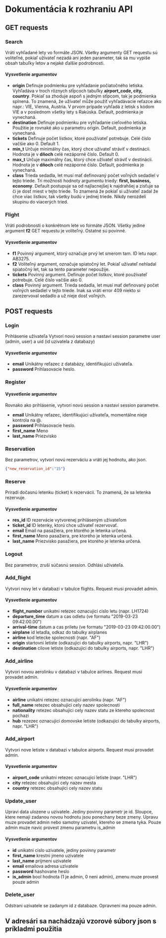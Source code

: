 # Dokumentácia k rozhraniu API

## GET requests
### Search
Vráti vyhľadané lety vo formáte JSON.
Všetky argumenty GET requestu sú voliteľné, pokiaľ užívateľ nezadá ani jeden parameter, tak sa mu vypíše obsah tabuľky letov a nejaké ďalšie podrobnosti.
#### Vysvetlenie argumentov
- **origin** Definuje podmienku pre vyhľadanie počiatočného letiska. Vyhľadáva v troch rôznych stĺpcoch tabuľky **airport_code, city, country**. Pokiaľ sa zhoduje aspoň s jedným stĺpcom, tak je podmienka splnená. To znamená, že užívateľ může použiť vyhľadávacie reťazce ako napr.: VIE, Vienna, Austria. V prvom prípade vyhľadá z letisk s kódom VIE a v poslednom všetky lety s Rakúska. Default, podmienka je vynechaná.
- **destination** Definuje podmienku pre vyhľadanie cieľového letiska. Použitie je rovnaké ako u parametru origin. Default, podmienka je vynechaná.
- **tickets** Definuje počet lístkov, ktoré používateľ potrebuje. Celé číslo vačšie ako 0. Default 1.
- **min_t** Určuje minimálny čas, ktorý chce užívateľ stráviť v destinácii. Hodnota je v **dňoch** celé nezáporné číslo. Default 0.
- **max_t** Určuje maximálny čas, ktorý chce užívateľ stráviť v destinácii. Hodnota je v **dňoch** celé nezáporné číslo. Default, podmienka je vynechaná.
- **class** Trieda sedadla, let musí mať definovaný počet voľných sedadiel v tejto triede. Tri
možnosti hodnoty argumentu triedy: **first, business, economy**. Default postupuje sa od najlacnejšej k najdrahšej a zisťuje sa či je dosť miest v tejto triede. To znamená že pokiaľ si užívateľ zadal že chce viac lístkov, tak všetky budú v jednej triede. Nikdy nerozdelí skupinu do viacerých tried.


### Flight
Vráti podrobnosti o konkrétnom lete vo formáte JSON.
Všetky jedine argument **f2** GET requestu je voliteľný. Ostatné sú povinné.
#### Vysvetlenie argumentov
- **f1** Povinný argument, ktorý označuje prvý let smerom tam. ID letu napr. AB3275.
- **f2** Voliteľný argument, označuje spiatočný let. Pokiaľ užívateľ nehladal spiatočný let, tak sa tento parameter nepoužije.
- **tickets** Povinný argument. Definuje počet lístkov, ktoré používateľ potrebuje. Celé číslo vačšie ako 0.
- **class** Povinný argument. Trieda sedadla, let musí mať definovaný počet voľných sedadiel v tejto triede. Inak sa vráti error 409 niekto si zarezervoval sedadlo a už nieje dosť voľných.

## POST requests
### Login
Prihlásenie užívateľa
Vytvorí novú session a nastaví session parametre user (admin, user) a uid (id uzivatela z databazy)
#### Vysvetlenie argumentov
- **email** Unikátny reťazec z databázy, identifikujúci užívateľa.
- **password** Prihlasovacie heslo.
### Register
#### Vysvetlenie argumentov
Rovnako ako prihlásenie, vytvorí novú session a nastaví session parametre.
- **email** Unikátny reťazec, identifikujúci užívateľa, momentálne nieje kontrola na @.
- **password** Prihlasovacie heslo.
- **first_name** Meno
- **last_name** Priezvisko
### Reservation
Bez parametrov, vytvorí novú rezerváciu a vráti jej hodnotu, ako json. 
```json
{"new_reservation_id":"15"}
```
### Reserve
Priradí dočasnú letenku (ticket) k rezervácii. To znamená, že sa letenka rezervuje.
#### Vysvetlenie argumentov
- **res_id** ID rezervácie vytvorenej prihláseným užívateľom
- **ticket_id** ID letenky, ktorú chce užívateľ rezervovať.
- **email** Email na pasažiera, pre ktorého je letenka určená.
- **first_name** Meno pasažiera, pre ktorého je letenka určená.
- **last_name** Priezvisko pasažiera, pre ktorého je letenka určená.
### Logout
Bez parametrov, zruší súčasnú session. Odhlási užívateľa.
### Add_flight
Vytvori novy let v databazi v tabulce flights. Request musi provadet admin.
#### Vysvetlenie argumentov
- **flight_number** unikatni retezec oznacujici cislo letu (napr. LH1724)
- **departure_time** datum a cas odletu (ve formatu "2019-03-23 09:42:00.00")
- **arrival-time** datum a cas priletu (ve formatu "2019-03-23 09:42:00.00")
- **airplane** id letadla, odkaz do tabulky airplanes
- **airline** kod letecke spolecnosti (napr. "AF")
- **origin** startovni letiste (odkazujici do tabulky airports, napr. "LHR")
- **destination** cilove letiste (odkazujici do tabulky airports, napr. "LHR")
### Add_airline
Vytvori novou aerolinku v databazi v tabulce airlines. Request musi provadet admin.
#### Vysvetlenie argumentov
- **airline** unikatni retezec oznacujici aerolinku (napr. "AF")
- **full_name** retezec obsahujici cely nazev spolecnosti
- **nationality** retezec obsahujici cely nazev statu ze ktereho spolecnost pochazi
- **hub** rezezec oznacujici domovske letiste (odkazujici do tabulky airports, napr. "LHR")
### Add_airport
Vytvori nove letiste v databazi v tabulce airports. Request musi provadet admin.
#### Vysvetlenie argumentov
- **airport_code** unikatni retezec oznacujici letiste (napr. "LHR")
- **city** retezec obsahujici cely nazev mesta
- **country** retezec obsahujici cely nazev statu
### Update_user
Upravi data ulozene u uzivatele. Jediny povinny parametr je id. Sloupce, ktere nemaji
zadanou novou hodnotu jsou ponechany beze zmeny. Upravu muze provadet admin nebo samotny
uzivatel, ktereho se zmena tyka. Pouze admin muze navic provest zmenu parametru is_admin
#### Vysvetlenie argumentov
- **id** unikatni cislo uzivatele, jediny povinny parametr
- **first_name** krestni jmeno uzivatele
- **last_name** prijmeni uzivatele
- **email** emailova adresa uzivatele
- **password** hashovane heslo
- **is_admin** bool hodnota (1 je admin, 0 neni admin), zmenu muze provest pouze admin
### Delete_user
Odstrani uzivatele se zadanym id z databaze. Opravneni ma pouze admin.

## V adresári sa nachádzajú vzorové súbory json s príkladmi použitia
